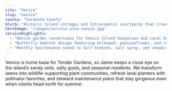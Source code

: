 ```yaml
---
city: "Venice"
slug: "venice"
county: "Sarasota County"
blurb: "Historic island cottages and Intracoastal courtyards that crave low-water native habitat."
heroImage: "/images/service-area-venice.jpg"
serviceHighlights:
  - "Native garden conversions for Venice Island bungalows and canal homes"
  - "Butterfly habitat design featuring milkweed, passionflower, and coontie"
  - "Monthly maintenance tuned to Gulf breezes, salt spray, and snowbird schedules"
---
```

Venice is home base for Tender Gardens, so Jaime keeps a close eye on the island’s sandy soils, salty gusts, and seasonal residents. We transform lawns into wildlife-supporting plant communities, refresh lanai planters with pollinator favorites, and steward maintenance plans that stay gorgeous even when clients head north for summer.
